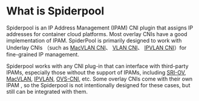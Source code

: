 # What is Spiderpool

Spiderpool is an IP Address Management (IPAM) CNI plugin that assigns IP addresses for container cloud platforms.
Most overlay CNIs have a good implementation of IPAM. SpiderPool is primarily designed to work with Underlay CNIs
（such as [MacVLAN CNI](https://github.com/containernetworking/plugins/tree/main/plugins/main/macvlan)、
[VLAN CNI](https://github.com/containernetworking/plugins/tree/main/plugins/main/vlan)、
[IPVLAN CNI](https://github.com/containernetworking/plugins/tree/main/plugins/main/ipvlan)）for fine-grained IP management.

Spiderpool works with any CNI plug-in that can interface with third-party IPAMs, especially those without the support of IPAMs,
including [SRI-OV](https://github.com/k8snetworkplumbingwg/sriov-cni),
[MacVLAN](https://github.com/containernetworking/plugins/tree/main/plugins/main/macvlan),
[IPVLAN](https://github.com/containernetworking/plugins/tree/main/plugins/main/ipvlan),
[OVS-CNI](https://github.com/k8snetworkplumbingwg/ovs-cni), etc.
Some overlay CNIs come with their own IPAM , so the Spiderpool is not intentionally designed for these cases, but still can be integrated with them.

